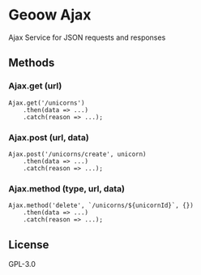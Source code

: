 # Geoow Ajax
Ajax Service for JSON requests and responses

## Methods
### Ajax.get (url)
```
Ajax.get('/unicorns')
    .then(data => ...)
    .catch(reason => ...);
```
### Ajax.post (url, data)
```
Ajax.post('/unicorns/create', unicorn)
    .then(data => ...)
    .catch(reason => ...);
```
### Ajax.method (type, url, data)
```
Ajax.method('delete', `/unicorns/${unicornId}`, {})
    .then(data => ...)
    .catch(reason => ...);
```
## License
GPL-3.0